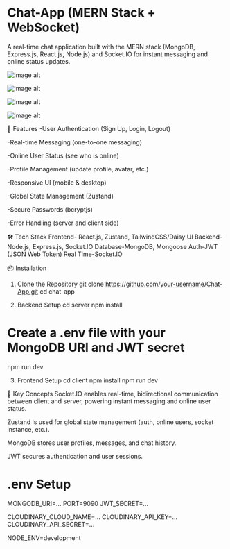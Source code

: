 # Chat-App (MERN Stack + WebSocket)
A real-time chat application built with the MERN stack (MongoDB, Express.js, React.js, Node.js) and Socket.IO for instant messaging and online status updates.

![image alt](https://github.com/KetanPatil-dev/Chat-App/blob/2cb2a3cdfd9de794c9ae335ba57c32780918febf/Images/Screenshot%202025-05-28%20at%209.45.28%E2%80%AFPM.png)

![image alt](https://github.com/KetanPatil-dev/Chat-App/blob/2882a10371cddbb286d0700b36e3b967f7da41dc/Images/Screenshot%202025-05-28%20at%209.46.06%E2%80%AFPM.png)

![image alt](https://github.com/KetanPatil-dev/Chat-App/blob/b0e7bde0f91dc1f9b865650ff16c2f77298c24df/Images/Screenshot%202025-05-28%20at%209.46.57%E2%80%AFPM.png)

![image alt](https://github.com/KetanPatil-dev/Chat-App/blob/9df0f8e731c7ab4e545efaca825b9ff8aef915af/Images/Screenshot%202025-05-28%20at%209.47.15%E2%80%AFPM.png)

🚀 Features
-User Authentication (Sign Up, Login, Logout)

-Real-time Messaging (one-to-one messaging)

-Online User Status (see who is online)

-Profile Management (update profile, avatar, etc.)

-Responsive UI (mobile & desktop)

-Global State Management (Zustand)

-Secure Passwords (bcryptjs)

-Error Handling (server and client side)

🛠️ Tech Stack
Frontend- React.js, Zustand, TailwindCSS/Daisy UI
Backend-Node.js, Express.js, Socket.IO
Database-MongoDB, Mongoose
Auth-JWT (JSON Web Token)
Real Time-Socket.IO

📦 Installation
1. Clone the Repository
   git clone https://github.com/your-username/Chat-App.git
   cd chat-app
   
2. Backend Setup
   cd server
   npm install
  # Create a .env file with your MongoDB URI and JWT secret
  npm run dev
  
3. Frontend Setup
   cd client
   npm install
   npm run dev

   
🔗 Key Concepts
Socket.IO enables real-time, bidirectional communication between client and server, powering instant messaging and online user status.

Zustand is used for global state management (auth, online users, socket instance, etc.).

MongoDB stores user profiles, messages, and chat history.

JWT secures authentication and user sessions.

# .env Setup
MONGODB_URI=...
PORT=9090
JWT_SECRET=...

CLOUDINARY_CLOUD_NAME=...
CLOUDINARY_API_KEY=...
CLOUDINARY_API_SECRET=...

NODE_ENV=development



  


